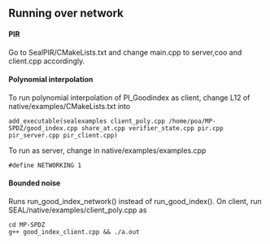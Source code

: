 ## Running over network


#### PIR
Go to SealPIR/CMakeLists.txt
and change main.cpp to server,coo and client.cpp accordingly. 

#### Polynomial interpolation
To run polynomial interpolation of PI_Goodindex as client, change L12 of native/examples/CMakeLists.txt into
````
add_executable(sealexamples client_poly.cpp /home/poa/MP-SPDZ/good_index.cpp share_at.cpp verifier_state.cpp pir.cpp pir_server.cpp pir_client.cpp)
````
To run as server, change in native/examples/examples.cpp
````
#define NETWORKING 1 
````
#### Bounded noise
Runs run_good_index_network() instead of run_good_index().
On client, run SEAL/native/examples/client_poly.cpp as
````
cd MP-SPDZ
g++ good_index_client.cpp && ./a.out
````

